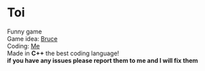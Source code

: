 # Toi
Funny game  
Game idea: [Bruce](https://github.com/bruce1234lol)   
Coding: [Me](https://github.com/names-are-not-important)    
Made in **C++** the best coding language!   
**if you have any issues please report them to me and I will fix them**

